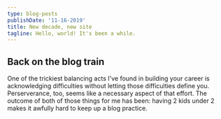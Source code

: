 ```yaml
---
type: blog-posts
publishDate: '11-16-2019'
title: New decade, new site
tagline: Hello, world! It's been a while.
---
```


## Back on the blog train

One of the trickiest balancing acts I've found in building your career is acknowledging difficulties without letting those difficulties define you. Perserverance, too, seems like a necessary aspect of that effort. The outcome of both of those things for me has been: having 2 kids under 2 makes it awfully hard to keep up a blog practice.